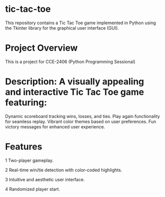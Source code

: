 # tic-tac-toe
This repository contains a Tic Tac Toe game implemented in Python using the Tkinter library for the graphical user interface (GUI).

# Project Overview
This is a project for CCE-2406 (Python Programming Sessional)
# Description: A visually appealing and interactive Tic Tac Toe game featuring:
Dynamic scoreboard tracking wins, losses, and ties.
Play again functionality for seamless replay.
Vibrant color themes based on user preferences.
Fun victory messages for enhanced user experience.
# Features

1 Two-player gameplay.

2 Real-time win/tie detection with color-coded highlights.

3 Intuitive and aesthetic user interface.

4 Randomized player start.

